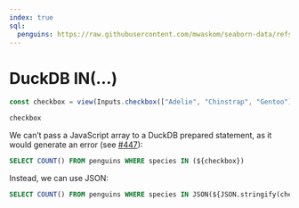```yaml
---
index: true
sql:
  penguins: https://raw.githubusercontent.com/mwaskom/seaborn-data/refs/heads/master/penguins.csv
---
```


# DuckDB IN(…)

```js
const checkbox = view(Inputs.checkbox(["Adelie", "Chinstrap", "Gentoo"]))
```

```js
checkbox
```

We can’t pass a JavaScript array to a DuckDB prepared statement, as it would generate an error (see [#447](https://github.com/duckdb/duckdb-wasm/issues/447)):

```sql echo run=false
SELECT COUNT() FROM penguins WHERE species IN (${checkbox})
```

Instead, we can use JSON:

```sql echo
SELECT COUNT() FROM penguins WHERE species IN JSON(${JSON.stringify(checkbox)})
```
